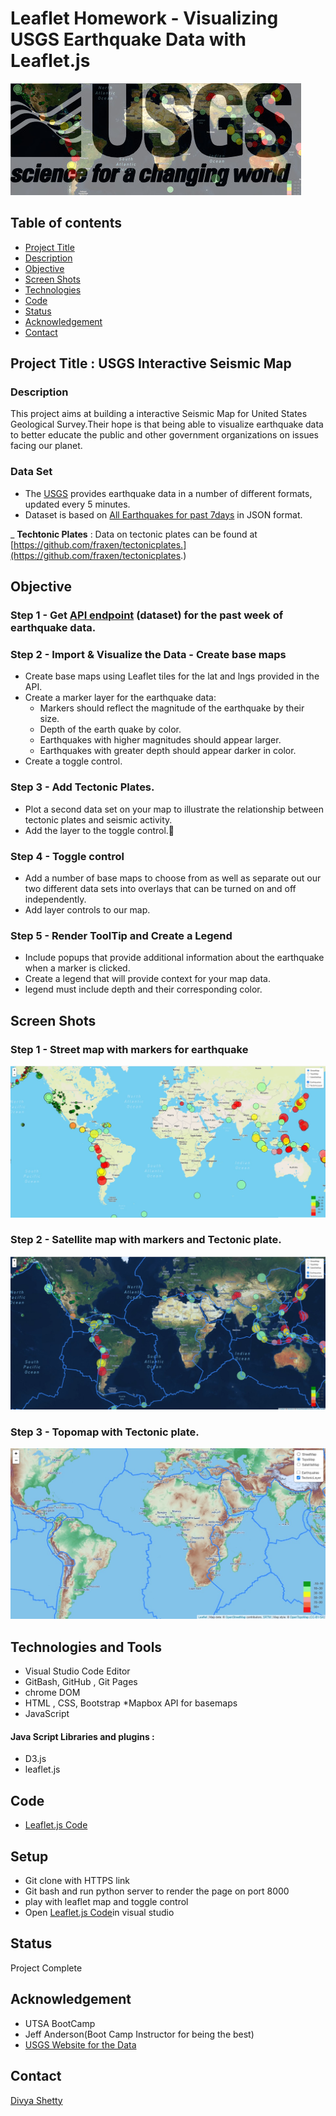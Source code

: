 # Leaflet Homework - Visualizing USGS Earthquake Data with Leaflet.js


![Leaflet.js Image](./Images/log_quake.jpg)


## Table of contents
* [Project Title ](#project-title)
* [Description](#description)
* [Objective](#objective)
* [Screen Shots](#screen-shots)
* [Technologies](#technologies-and-tools)
* [Code](#code)
* [Status](#status)
* [Acknowledgement ](#acknowledgement )
* [Contact](#contact)


## Project Title : USGS Interactive Seismic Map

### Description 
This project aims at building a interactive Seismic Map for United States Geological Survey.Their hope is that being able to visualize earthquake data to better educate the public and other government organizations on issues facing our planet.

### Data Set
- The [USGS](https://earthquake.usgs.gov/earthquakes/feed/v1.0/geojson.php) provides earthquake data in a number of different formats, updated every 5 minutes.
-  Dataset is based on [All Earthquakes for past 7days](https://earthquake.usgs.gov/earthquakes/feed/v1.0/summary/all_week.geojson) in JSON format.

_ __Techtonic Plates__ : 
	Data on tectonic plates can be found at [https://github.com/fraxen/tectonicplates.](https://github.com/fraxen/tectonicplates.)

## Objective
### Step 1 - Get [API endpoint](https://earthquake.usgs.gov/earthquakes/feed/v1.0/summary/all_week.geojson) (dataset) for the past week of earthquake data.

### Step 2 - Import & Visualize the Data - Create base maps
- Create base maps using Leaflet tiles for the lat and lngs provided in the API.
- Create a marker layer for the earthquake data:
	* Markers should reflect the magnitude of the earthquake by their size.
	* Depth of the earth quake by color.
	* Earthquakes with higher magnitudes should appear larger.
	* Earthquakes with greater depth should appear darker in color.
- Create a toggle control.

### Step 3 - Add Tectonic Plates.
- Plot a second data set on your map to illustrate the relationship between tectonic plates and seismic activity.
- Add the layer to the toggle control.
### Step 4 - Toggle control
- Add a number of base maps to choose from as well as separate out our two different data sets into overlays that can be turned on and off independently.
- Add layer controls to our map.

### Step 5 - Render ToolTip and Create a Legend
- Include popups that provide additional information about the earthquake when a marker is clicked. 
- Create a legend that will provide context for your map data.
- legend must include depth and their corresponding color.


## Screen Shots

### Step 1 - Street map with markers for earthquake
![Interactive Chart](./Images/base_marker.jpg)

### Step 2 - Satellite map with markers and Tectonic plate.
![Interactive Chart](./Images/satallite_marker_tectonic.jpg)

### Step 3 - Topomap with Tectonic plate.
![Interactive Chart](./Images/topo_tectonic.jpg)



## Technologies and Tools
* Visual Studio Code Editor
* GitBash, GitHub , Git Pages
* chrome DOM
* HTML , CSS, Bootstrap
*Mapbox API for basemaps
* JavaScript
#### Java Script Libraries and plugins :
* D3.js	
* leaflet.js

	

## Code 
- [Leaflet.js Code](/static/js/app.js)

## Setup
- Git clone with HTTPS link
- Git bash and run python server to render the page on port 8000
- play with leaflet map and toggle control
- Open [Leaflet.js Code](/static/js/app.js)in visual studio

## Status
Project Complete

## Acknowledgement 
- UTSA BootCamp
- Jeff Anderson(Boot Camp Instructor for being the best)
- [USGS Website for the Data](https://earthquake.usgs.gov/earthquakes/feed/v1.0/geojson.php)




## Contact
 [Divya Shetty](https://github.com/divya-gh)
